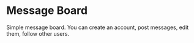 # Message Board
Simple message board.
You can create an account, post messages, edit them, follow other users.
